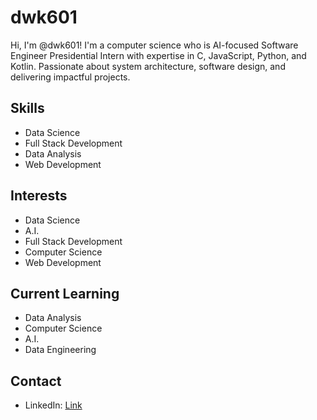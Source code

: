 # dwk601

Hi, I'm @dwk601! I'm a computer science who is AI-focused Software Engineer Presidential Intern with expertise in C, JavaScript, Python, and Kotlin. Passionate about system architecture, software design, and delivering impactful projects.

## Skills
- Data Science
- Full Stack Development
- Data Analysis
- Web Development

## Interests
- Data Science
- A.I.
- Full Stack Development
- Computer Science
- Web Development

## Current Learning
- Data Analysis
- Computer Science
- A.I.
- Data Engineering

## Contact
- LinkedIn: [Link](https://www.linkedin.com/in/dongwook-kim-35527b1b2/](https://www.linkedin.com/in/dwk1/))

<!---
dwk601/dwk601 is a ✨ special ✨ repository because its `README.md` (this file) appears on your GitHub profile.
You can click the Preview link to take a look at your changes.
--->
